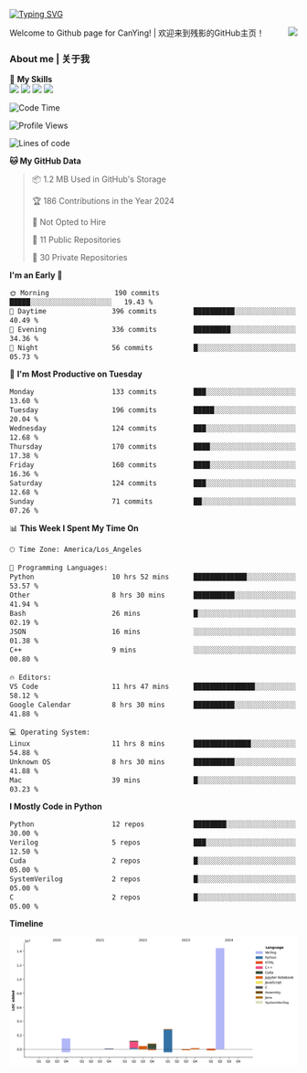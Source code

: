 [![Typing SVG](https://readme-typing-svg.herokuapp.com?size=25&duration=3500&color=00FFFF&vCenter=true&width=250&height=40&lines=Hi+Welcome+%F0%9F%91%8B%F0%9F%8F%BB;I'm+CanYing|残影)](https://git.io/typing-svg)

<a href="#">
  <img align="right" src="https://github-readme-stats.vercel.app/api?username=CanYing0913&count_private=true&rank_icon=github&show_icons=true&bg_color=15,f2f7fd,E0EAFC&" />
</a>

Welcome to Github page for CanYing! | 欢迎来到残影的GitHub主页！

### About me | 关于我

🌟 **My Skills**  
![](https://img.shields.io/badge/-C-A8B9CC?style=flat-square&logo=C&logoColor=fff)
![](https://img.shields.io/badge/-C++-00599C?style=flat-square&logo=Cpp&logoColor=fff)
![](https://img.shields.io/badge/-Python-3776AB?style=flat-square&logo=Python&logoColor=fff)
![](https://img.shields.io/badge/-Linux-000000?style=flat-square&logo=Linux&logoColor=fff)

<!--START_SECTION:waka-->
![Code Time](http://img.shields.io/badge/Code%20Time-231%20hrs%2018%20mins-blue)

![Profile Views](http://img.shields.io/badge/Profile%20Views-1-blue)

![Lines of code](https://img.shields.io/badge/From%20Hello%20World%20I%27ve%20Written-21.6%20million%20lines%20of%20code-blue)

**🐱 My GitHub Data** 

> 📦 1.2 MB Used in GitHub's Storage 
 > 
> 🏆 186 Contributions in the Year 2024
 > 
> 🚫 Not Opted to Hire
 > 
> 📜 11 Public Repositories 
 > 
> 🔑 30 Private Repositories 
 > 
**I'm an Early 🐤** 

```text
🌞 Morning                190 commits         █████░░░░░░░░░░░░░░░░░░░░   19.43 % 
🌆 Daytime                396 commits         ██████████░░░░░░░░░░░░░░░   40.49 % 
🌃 Evening                336 commits         █████████░░░░░░░░░░░░░░░░   34.36 % 
🌙 Night                  56 commits          █░░░░░░░░░░░░░░░░░░░░░░░░   05.73 % 
```
📅 **I'm Most Productive on Tuesday** 

```text
Monday                   133 commits         ███░░░░░░░░░░░░░░░░░░░░░░   13.60 % 
Tuesday                  196 commits         █████░░░░░░░░░░░░░░░░░░░░   20.04 % 
Wednesday                124 commits         ███░░░░░░░░░░░░░░░░░░░░░░   12.68 % 
Thursday                 170 commits         ████░░░░░░░░░░░░░░░░░░░░░   17.38 % 
Friday                   160 commits         ████░░░░░░░░░░░░░░░░░░░░░   16.36 % 
Saturday                 124 commits         ███░░░░░░░░░░░░░░░░░░░░░░   12.68 % 
Sunday                   71 commits          ██░░░░░░░░░░░░░░░░░░░░░░░   07.26 % 
```


📊 **This Week I Spent My Time On** 

```text
🕑︎ Time Zone: America/Los_Angeles

💬 Programming Languages: 
Python                   10 hrs 52 mins      █████████████░░░░░░░░░░░░   53.57 % 
Other                    8 hrs 30 mins       ██████████░░░░░░░░░░░░░░░   41.94 % 
Bash                     26 mins             █░░░░░░░░░░░░░░░░░░░░░░░░   02.19 % 
JSON                     16 mins             ░░░░░░░░░░░░░░░░░░░░░░░░░   01.38 % 
C++                      9 mins              ░░░░░░░░░░░░░░░░░░░░░░░░░   00.80 % 

🔥 Editors: 
VS Code                  11 hrs 47 mins      ███████████████░░░░░░░░░░   58.12 % 
Google Calendar          8 hrs 30 mins       ██████████░░░░░░░░░░░░░░░   41.88 % 

💻 Operating System: 
Linux                    11 hrs 8 mins       ██████████████░░░░░░░░░░░   54.88 % 
Unknown OS               8 hrs 30 mins       ██████████░░░░░░░░░░░░░░░   41.88 % 
Mac                      39 mins             █░░░░░░░░░░░░░░░░░░░░░░░░   03.23 % 
```

**I Mostly Code in Python** 

```text
Python                   12 repos            ████████░░░░░░░░░░░░░░░░░   30.00 % 
Verilog                  5 repos             ███░░░░░░░░░░░░░░░░░░░░░░   12.50 % 
Cuda                     2 repos             █░░░░░░░░░░░░░░░░░░░░░░░░   05.00 % 
SystemVerilog            2 repos             █░░░░░░░░░░░░░░░░░░░░░░░░   05.00 % 
C                        2 repos             █░░░░░░░░░░░░░░░░░░░░░░░░   05.00 % 
```



**Timeline**

![Lines of Code chart](https://raw.githubusercontent.com/CanYing0913/CanYing0913/master/assets/bar_graph.png)


<!--END_SECTION:waka-->
